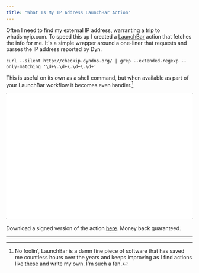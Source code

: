```yaml
---
title: "What Is My IP Address LaunchBar Action"
---
```


Often I need to find my external IP address, warranting a trip to whatismyip.com. To speed this up I created a [LaunchBar](https://obdev.at/products/launchbar/index.html) action that fetches the info for me. It's a simple wrapper around a one-liner that requests and parses the IP address reported by Dyn.

```shell
curl --silent http://checkip.dyndns.org/ | grep --extended-regexp --only-matching '\d+\.\d+\.\d+\.\d+'
```

This is useful on its own as a shell command, but when available as part of your LaunchBar workflow it becomes even handier.[^1]

<img alt="What Is My IP Address? LaunchBar Action" src="/images/what-is-my-ip-address.gif">

Download a signed version of the action [here](https://github.com/mminer/launchbar/raw/master/Signed/What%20Is%20My%20IP%20Address%3F.lbaction). Money back guaranteed.

---

[^1]: No foolin', LaunchBar is a damn fine piece of software that has saved me countless hours over the years and keeps improving as I find actions like [these](https://github.com/prenagha/launchbar) and write my own. I'm such a fan.
